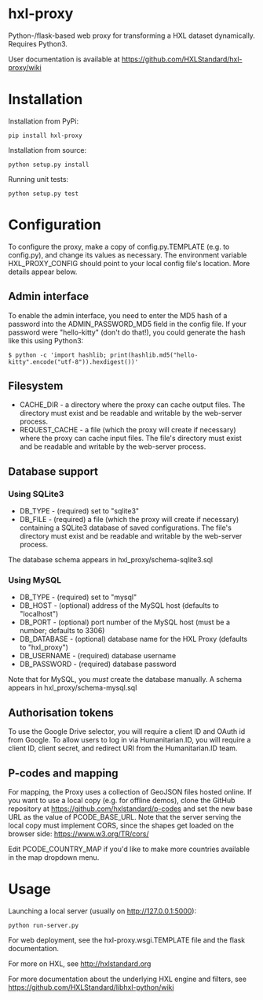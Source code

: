 hxl-proxy
=========

Python-/flask-based web proxy for transforming a HXL dataset
dynamically. Requires Python3.

User documentation is available at https://github.com/HXLStandard/hxl-proxy/wiki

# Installation

Installation from PyPi:

```
pip install hxl-proxy
```

Installation from source:

```
python setup.py install
```

Running unit tests:

```
python setup.py test
```

# Configuration

To configure the proxy, make a copy of config.py.TEMPLATE (e.g. to config.py), and change its values as necessary. The environment variable HXL\_PROXY\_CONFIG should point to your local config file's location.  More details appear below.

## Admin interface

To enable the admin interface, you need to enter the MD5 hash of a password into the ADMIN_PASSWORD_MD5 field in the config file. If your password were "hello-kitty" (don't do that!), you could generate the hash like this using Python3:

    $ python -c 'import hashlib; print(hashlib.md5("hello-kitty".encode("utf-8")).hexdigest())'

## Filesystem

* CACHE_DIR - a directory where the proxy can cache output files. The directory must exist and be readable and writable by the web-server process.
* REQUEST_CACHE - a file (which the proxy will create if necessary) where the proxy can cache input files. The file's directory must exist and be readable and writable by the web-server process.

## Database support

### Using SQLite3

* DB_TYPE - (required) set to "sqlite3"
* DB_FILE - (required) a file (which the proxy will create if necessary) containing a SQLite3 database of saved configurations. The file's directory must exist and be readable and writable by the web-server process.

The database schema appears in hxl_proxy/schema-sqlite3.sql

### Using MySQL

* DB_TYPE - (required) set to "mysql"
* DB_HOST - (optional) address of the MySQL host (defaults to "localhost")
* DB_PORT - (optional) port number of the MySQL host (must be a number; defaults to 3306)
* DB_DATABASE - (optional) database name for the HXL Proxy (defaults to "hxl_proxy")
* DB_USERNAME - (required) database username
* DB_PASSWORD - (required) database password

Note that for MySQL, you *must* create the database manually. A schema appears in hxl_proxy/schema-mysql.sql

## Authorisation tokens

To use the Google Drive selector, you will require a client ID and OAuth id from Google.  To allow users to log in via Humanitarian.ID, you will require a client ID, client secret, and redirect URI from the Humanitarian.ID team.

## P-codes and mapping

For mapping, the Proxy uses a collection of GeoJSON files hosted online. If you want to use a local copy (e.g. for offline demos), clone the GitHub repository at https://github.com/hxlstandard/p-codes and set the new base URL as the value of PCODE_BASE_URL. Note that the server serving the local copy must implement CORS, since the shapes get loaded on the browser side: https://www.w3.org/TR/cors/

Edit PCODE_COUNTRY_MAP if you'd like to make more countries available in the map dropdown menu.


# Usage

Launching a local server (usually on http://127.0.0.1:5000):

```
python run-server.py
```

For web deployment, see the hxl-proxy.wsgi.TEMPLATE file and the
flask documentation.

For more on HXL, see http://hxlstandard.org

For more documentation about the underlying HXL engine and filters,
see https://github.com/HXLStandard/libhxl-python/wiki
